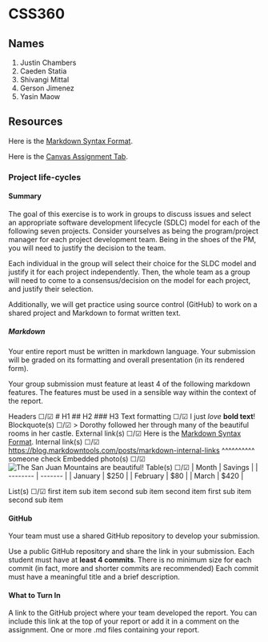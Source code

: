 # CSS360

## Names
1. Justin Chambers
2. Caeden Statia
3. Shivangi Mittal
4. Gerson Jimenez
5. Yasin Maow 

## Resources
Here is the [Markdown Syntax Format](https://www.markdownguide.org/basic-syntax/#links).

Here is the [Canvas Assignment Tab](https://canvas.uw.edu/courses/1817344/assignments/10273913?return_to=https%3A%2F%2Fcanvas.uw.edu%2Fcalendar%23view_name%3Dmonth%26view_start%3D2025-04-01).

### Project life-cycles

#### Summary
The goal of this exercise is to work in groups to discuss issues and select an appropriate software development lifecycle (SDLC) model for each of the following seven projects. Consider yourselves as being the program/project manager for each project development team. Being in the shoes of the PM, you will need to justify the decision to the team.  

Each individual in the group will select their choice for the SLDC model and justify it for each project independently. Then, the whole team as a group will need to come to a consensus/decision on the model for each project, and justify their selection.

Additionally, we will get practice using source control (GitHub) to work on a shared project and Markdown to format written text.

##### Markdown
Your entire report must be written in markdown language.  Your submission will be graded on its formatting and overall presentation (in its rendered form).

Your group submission must feature at least 4 of the following markdown features.  The features must be used in a sensible way within the context of the report.  

Headers                 ☐/☑
    #   H1
    ##  H2
    ### H3
Text formatting         ☐/☑
    I just *love* **bold text**!
Blockquote(s)           ☐/☑
    > Dorothy followed her through many of the beautiful rooms in her castle.
External link(s)        ☐/☑
    Here is the [Markdown Syntax Format](https://www.markdownguide.org/basic-syntax/#links).
Internal link(s)        ☐/☑
    https://blog.markdowntools.com/posts/markdown-internal-links
    ^^^^^^^^^^ someone check
Embedded photo(s)       ☐/☑
    ![The San Juan Mountains are beautiful!](/assets/images/san-juan-mountains.jpg "San Juan Mountains")
Table(s)                ☐/☑
    | Month    | Savings |
    | -------- | ------- |
    | January  | $250    |
    | February | $80     |
    | March    | $420    |

List(s)                 ☐/☑
    first item
        sub item
        second sub item
    second item
        first sub item
        second sub item

#### GitHub
Your team must use a shared GitHub repository to develop your submission. 

Use a public GitHub repository and share the link in your submission.
Each student must have at **least 4 commits**.  There is no minimum size for each commit (in fact, more and shorter commits are recommended)
Each commit must have a meaningful title and a brief description.
#### What to Turn In
A link to the GitHub project where your team developed the report.  You can include this link at the top of your report or add it in a comment on the assignment.
One or more .md files containing your report.
